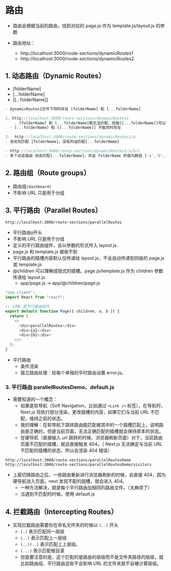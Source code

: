 # 路由

- 路由会根据当前的路由，找到对应的 page.js 作为 template.js/layout.js 的参数

- 路由地址：
  - http://localhost:3000/route-sections/dynamicRoutes1
  - http://localhost:3000/route-sections/dynamicRoutes2

## 1. 动态路由（Dynamic Routes）

- [folderName]
- [...folderName]
- \[\[...folderName]]

```js
- dynamicRoutes1文件下同时存在 [folderName] 和 [...folderName]

1. http://localhost:3000/route-sections/dynamicRoutes1
	- [folderName] 和 [...folderName]都无法匹配，但是[[...folderName]]可以匹配携带动态路由也能捕获，即打印空对象
  - [...folderName] 和 [[...folderName]] 不能同时存在

2.  http://localhost:3000/route-sections/dynamicRoutes1/a
- 会优先匹配 [folderName]，没有的话匹配[...folderName]

- http://localhost:3000/route-sections/dynamicRoutes1/a/b/c
- 多个动态路由 则会匹配[...folderName]。并且 folderName 的值为数组 ['a','b', 'c']

```

## 2. 路由组（Route groups）

- 路由组`(dashboard)`
- 不影响 URL 只是用于分组

## 3. 平行路由（Parallel Routes）

```http
http://localhost:3000/route-sections/parallelRoutes
```

- 平行路由`@`开头
- 不影响 URL 只是用于分组
- 定义的平行路由组件，会以参数的形式传入 layout.js.
- page.js 和 template.js 接收不到
- 平行路由的插槽内容默认仅传递给 layout.js，不会自动传递到同级的 page.js 或 template.js
- @children 可以理解成隐式的插槽。page.js/template.js 作为 children 参数传递给 layout.js
  - app/page.js -> app/@children/page.js

```js
"use client";
import React from "react";

// a和b 是平行路由组件
export default function Page({ children, a, b }) {
  return (
    <>
      <div>parallelRoutes</div>
      <div>{a}</div>
      <div>{b}</div>
    </>
  );
}
```

- 平行路由
  - 条件渲染
  - 独立路由处理：给每个单独的平时路由设置 error.js。

### 3. 平行路由 parallelRoutesDemo、default.js

- 需要知道的一个概念：
  - 如果是软导航（Soft Navigation，比如通过 `<Link />` 标签），在导航时，Next.js 将执行部分渲染，更改插槽的内容，如果它们与当前 URL 不匹配，维持之前的状态。
  - 我的理解：在软导航下跳转路由能匹配被其中的一个插槽匹配上，说明路由是正确的，但是当前页面，无法正确匹配的插槽就会保持原本的状态。
  - 在硬导航（直接输入 url 跳转的时候、浏览器刷新页面）对于，当前路由页面不匹配的插槽，就会直接触发 404。（ Next.js 无法确定与当前 URL 不匹配的插槽的状态，所以会渲染 404 错误）

```http
http://localhost:3000/route-sections/parallelRoutesDemo
http://localhost:3000/route-sections/parallelRoutesDemo/visitors
```

- 上面切换路由之后，一些路由重新进行浏览器刷新的时候，会直接 404，因为硬导航进入页面，next 发现不配的插槽，就会进入 404。
  - 一种方法解决，就是每个平行路由加相同的路由文件。（太麻烦了）
  - 当遇到不匹配的时候，使用 default.js

## 4. 拦截路由（Intercepting Routes）

- 实现拦截路由需要你在命名文件夹的时候以 `(..)` 开头
  - `(.)` 表示匹配同一层级
  - `(..)` 表示匹配上一层级
  - `(..)(..)` 表示匹配上上层级。
  - `(...)` 表示匹配根目录
  - 但是要注意的是，这个匹配的是路由的层级而不是文件夹路径的层级，就比如路由组、平行路由这些不会影响 URL 的文件夹就不会被计算层级。
